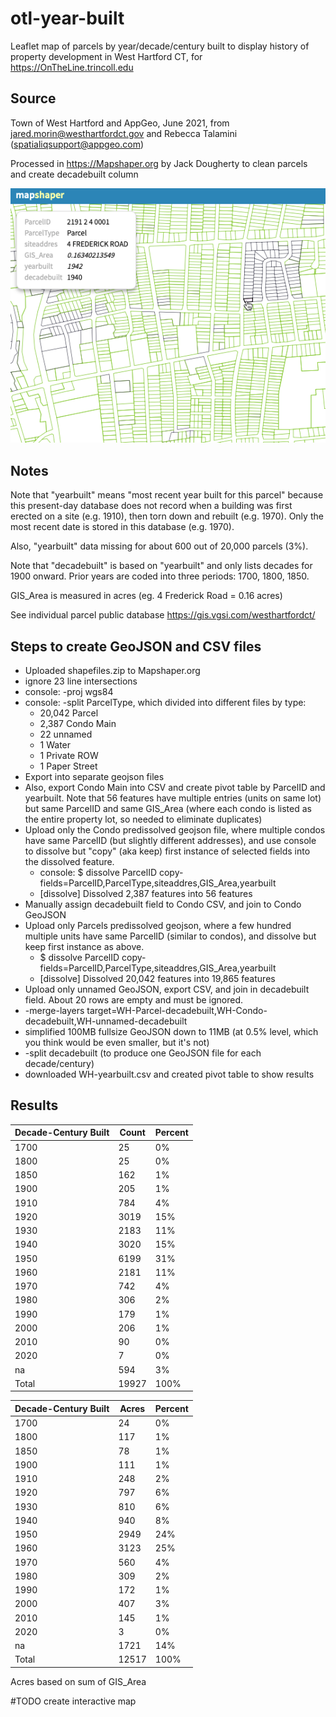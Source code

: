 # otl-year-built
Leaflet map of parcels by year/decade/century built to display history of property development in West Hartford CT, for https://OnTheLine.trincoll.edu

## Source
Town of West Hartford and AppGeo, June 2021, from jared.morin@westhartfordct.gov and Rebecca Talamini (spatialiqsupport@appgeo.com)

Processed in https://Mapshaper.org by Jack Dougherty to clean parcels and create decadebuilt column

![screenshot](wh-screenshot.png)

## Notes
Note that "yearbuilt" means "most recent year built for this parcel" because this present-day database does not record when a building was first erected on a site (e.g. 1910), then torn down and rebuilt (e.g. 1970). Only the most recent date is stored in this database (e.g. 1970).

Also, "yearbuilt" data missing for about 600 out of 20,000 parcels (3%).

Note that "decadebuilt" is based on "yearbuilt" and only lists decades for 1900 onward. Prior years are coded into three periods: 1700, 1800, 1850.

GIS_Area is measured in acres (eg. 4 Frederick Road = 0.16 acres)

See individual parcel public database https://gis.vgsi.com/westhartfordct/

## Steps to create GeoJSON and CSV files
- Uploaded shapefiles.zip to Mapshaper.org
- ignore 23 line intersections
- console: -proj wgs84
- console: -split ParcelType, which divided into different files by type:
  - 20,042 Parcel
  - 2,387 Condo Main
  - 22 unnamed
  - 1 Water
  - 1 Private ROW
  - 1 Paper Street
- Export into separate geojson files
- Also, export Condo Main into CSV and create pivot table by ParcelID and yearbuilt. Note that 56 features have multiple entries (units on same lot) but same ParcelID and same GIS_Area (where each condo is listed as the entire property lot, so needed to eliminate duplicates)
- Upload only the Condo predissolved geojson file, where multiple condos have same ParcelID (but slightly different addresses), and use console to dissolve but "copy" (aka keep) first instance of selected fields into the dissolved feature.
  - console: $ dissolve ParcelID copy-fields=ParcelID,ParcelType,siteaddres,GIS_Area,yearbuilt
  - [dissolve] Dissolved 2,387 features into 56 features
- Manually assign decadebuilt field to Condo CSV, and join to Condo GeoJSON
- Upload only Parcels predissolved geojson, where a few hundred multiple units have same ParcelID (similar to condos), and dissolve but keep first instance as above.
  - $ dissolve ParcelID copy-fields=ParcelID,ParcelType,siteaddres,GIS_Area,yearbuilt
  - [dissolve] Dissolved 20,042 features into 19,865 features
- Upload only unnamed GeoJSON, export CSV, and join in decadebuilt field. About 20 rows are empty and must be ignored.
- -merge-layers target=WH-Parcel-decadebuilt,WH-Condo-decadebuilt,WH-unnamed-decadebuilt
- simplified 100MB fullsize GeoJSON down to 11MB (at 0.5% level, which you think would be even smaller, but it's not)
- -split decadebuilt (to produce one GeoJSON file for each decade/century)
- downloaded WH-yearbuilt.csv and created pivot table to show results

## Results

| Decade-Century Built | Count | Percent |
|----------------------|-------|---------|
| 1700                 | 25    | 0%      |
| 1800                 | 25    | 0%      |
| 1850                 | 162   | 1%      |
| 1900                 | 205   | 1%      |
| 1910                 | 784   | 4%      |
| 1920                 | 3019  | 15%     |
| 1930                 | 2183  | 11%     |
| 1940                 | 3020  | 15%     |
| 1950                 | 6199  | 31%     |
| 1960                 | 2181  | 11%     |
| 1970                 | 742   | 4%      |
| 1980                 | 306   | 2%      |
| 1990                 | 179   | 1%      |
| 2000                 | 206   | 1%      |
| 2010                 | 90    | 0%      |
| 2020                 | 7     | 0%      |
| na                   | 594   | 3%      |
| Total                | 19927 | 100%    |


| Decade-Century Built | Acres | Percent |
|----------------------|-------|---------|
| 1700                 | 24    | 0%      |
| 1800                 | 117   | 1%      |
| 1850                 | 78    | 1%      |
| 1900                 | 111   | 1%      |
| 1910                 | 248   | 2%      |
| 1920                 | 797   | 6%      |
| 1930                 | 810   | 6%      |
| 1940                 | 940   | 8%      |
| 1950                 | 2949  | 24%     |
| 1960                 | 3123  | 25%     |
| 1970                 | 560   | 4%      |
| 1980                 | 309   | 2%      |
| 1990                 | 172   | 1%      |
| 2000                 | 407   | 3%      |
| 2010                 | 145   | 1%      |
| 2020                 | 3     | 0%      |
| na                   | 1721  | 14%     |
| Total                | 12517 | 100%    |

Acres based on sum of GIS_Area

#TODO
create interactive map
